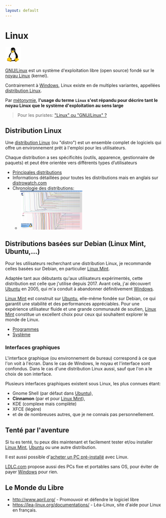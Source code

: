 ```yaml
---
layout: default
---
```


# Linux

![50px-Linux-penguin](../data/50px-Linux-penguin.jpg)

[GNU/Linux](https://fr.wikipedia.org/wiki/Linux) est un système d'exploitation libre (open source) fondé sur le [noyau Linux](https://fr.wikipedia.org/wiki/Noyau_Linux) (kernel).

Contrairement à [Windows](../windows/), Linux existe en de multiples variantes, appellées [distribution Linux](https://fr.wikipedia.org/wiki/Distribution_Linux).

Par [métonymie](https://fr.wikipedia.org/wiki/M%C3%A9tonymie), **l'usage du terme `Linux` s'est répandu pour décrire tant le noyau Linux que le système d'exploitation au sens large**

> Pour les puristes: ["Linux" ou "GNU/Linux" ?](https://fr.wikipedia.org/wiki/Linux_ou_GNU/Linux)

## Distribution Linux

Une [distribution Linux](https://fr.wikipedia.org/wiki/Distribution_Linux) (ou "distro") est un ensemble complet de logiciels qui offre un environnement prêt à l'emploi pour les utilisateurs.

Chaque distribution a ses spécificités (outils, apparence, gestionnaire de paquets) et peut être orientée vers différents types d’utilisateurs

- [Principales distributions](https://fr.wikipedia.org/wiki/Distribution_Linux#Principales_distributions)
- Informations détaillées pour toutes les distributions mais en anglais sur [distrowatch.com](http://distrowatch.com/index.php?language=FR)
- Chronologie des distributions:
  - [![Distribution timeline](../data/thumb_Linux-Distributions-Timeline.png)](https://upload.wikimedia.org/wikipedia/commons/9/96/Liste_des_distributions_Linux.svg)

## Distributions basées sur Debian (Linux Mint, Ubuntu,...)

Pour les utilisateurs recherchant une distribution Linux, je recommande celles basées sur Debian, en particulier [Linux Mint](dist/Mint).

Adaptée tant aux débutants qu'aux utilisateurs expérimentés, cette distribution est celle que j'utilise depuis 2017. Avant cela, j'ai découvert [Ubuntu](dist/Ubuntu) en 2005, qui m'a conduit à abandonner définitivement [Windows](../windows/).

[Linux Mint](dist/Mint) est construit sur [Ubuntu](dist/Ubuntu), elle-même fondée sur Debian, ce qui garantit une stabilité et des performances appréciables. Pour une expérience utilisateur fluide et une grande communauté de soutien, [Linux Mint](dist/Mint) constitue un excellent choix pour ceux qui souhaitent explorer le monde de Linux.

- [Programmes](soft/)
- [Système](system/)

### Interfaces graphiques

L'interface graphique (ou environnement de bureau) correspond à ce que l'on voit à l'écran. Dans le cas de Windows, le noyau et l'interface sont confondus. Dans le cas d'une distribution Linux aussi, sauf que
l'on a le choix de son interface.

Plusieurs interfaces graphiques existent sous Linux, les plus connues étant:

- Gnome Shell (par défaut dans [Ubuntu](dist/Ubuntu)),
- **Cinnamon** (par et pour [Linux Mint](dist/Mint)),
- KDE (complexe mais complète)
- XFCE (légère)
- et de de nombreuses autres, que je ne connais pas personnellement.

## Tenté par l'aventure

Si tu es tenté, tu peux dès maintenant et facilement tester et/ou installer [Linux Mint](dist/Mint), [Ubuntu](dist/Ubuntu) ou une autre distribution.

Il est aussi possible d'[acheter un PC pré-installé](http://linuxpreinstalle.com/) avec Linux.

[LDLC.com](https://www.ldlc.com/) propose aussi des PCs fixe et portables sans OS, pour éviter de payer [Windows](../windows/) pour rien.

## Le Monde du Libre

- <http://www.april.org/> - Promouvoir et défendre le logiciel libre
- <https://lea-linux.org/documentations/> - Léa-Linux, site d'aide pour Linux en français.
